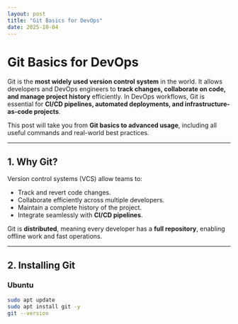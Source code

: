 ```yaml
---
layout: post
title: "Git Basics for DevOps"
date: 2025-10-04
---
```


# Git Basics for DevOps

Git is the **most widely used version control system** in the world. It allows developers and DevOps engineers to **track changes, collaborate on code, and manage project history** efficiently. In DevOps workflows, Git is essential for **CI/CD pipelines, automated deployments, and infrastructure-as-code projects**.

This post will take you from **Git basics to advanced usage**, including all useful commands and real-world best practices.

---

## 1. Why Git?

Version control systems (VCS) allow teams to:

- Track and revert code changes.
- Collaborate efficiently across multiple developers.
- Maintain a complete history of the project.
- Integrate seamlessly with **CI/CD pipelines**.

Git is **distributed**, meaning every developer has a **full repository**, enabling offline work and fast operations.

---

## 2. Installing Git

### Ubuntu
```bash
sudo apt update
sudo apt install git -y
git --version
